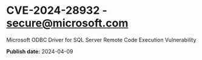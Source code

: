 # CVE-2024-28932 - secure@microsoft.com

Microsoft ODBC Driver for SQL Server Remote Code Execution Vulnerability

**Publish date:** 2024-04-09
